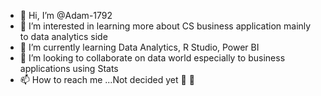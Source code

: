 - 👋 Hi, I’m @Adam-1792
- 👀 I’m interested in learning more about CS business application mainly to data analytics side 
- 🌱 I’m currently learning Data Analytics, R Studio, Power BI 
- 💞️ I’m looking to collaborate on data world especially to business applications using Stats
- 📫 How to reach me ...Not decided yet 📧 🦖

<!---
Adam-1792/Adam-1792 is a ✨ special ✨ repository because its `README.md` (this file) appears on your GitHub profile.
You can click the Preview link to take a look at your changes.
--->
